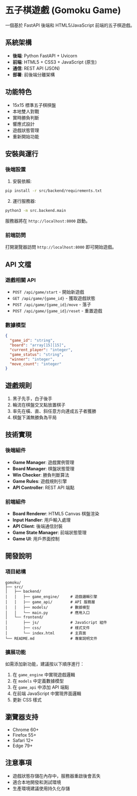 # 五子棋遊戲 (Gomoku Game)

一個基於 FastAPI 後端和 HTML5/JavaScript 前端的五子棋遊戲。

## 系統架構

- **後端**: Python FastAPI + Uvicorn
- **前端**: HTML5 + CSS3 + JavaScript (原生)
- **通信**: REST API (JSON)
- **部署**: 前後端分離架構

## 功能特色

- 15x15 標準五子棋棋盤
- 本地雙人對戰
- 實時勝負判斷
- 響應式設計
- 遊戲狀態管理
- 重新開始功能

## 安裝與運行

### 後端設置

1. 安裝依賴:
```bash
pip install -r src/backend/requirements.txt
```

2. 運行服務器:
```bash
python3 -m src.backend.main
```

服務器將在 `http://localhost:8000` 啟動。

### 前端訪問

打開瀏覽器訪問 `http://localhost:8000` 即可開始遊戲。

## API 文檔

### 遊戲相關 API

- `POST /api/game/start` - 開始新遊戲
- `GET /api/game/{game_id}` - 獲取遊戲狀態
- `POST /api/game/{game_id}/move` - 落子
- `POST /api/game/{game_id}/reset` - 重置遊戲

### 數據模型

```json
{
  "game_id": "string",
  "board": "array[15][15]",
  "current_player": "integer",
  "game_status": "string",
  "winner": "integer",
  "move_count": "integer"
}
```

## 遊戲規則

1. 黑子先手，白子後手
2. 輪流在棋盤交叉點放置棋子
3. 率先在橫、直、斜任意方向連成五子者獲勝
4. 棋盤下滿無勝負為平局

## 技術實現

### 後端組件

- **Game Manager**: 遊戲實例管理
- **Board Manager**: 棋盤狀態管理
- **Win Checker**: 勝負判斷算法
- **Game Rules**: 遊戲規則引擎
- **API Controller**: REST API 端點

### 前端組件

- **Board Renderer**: HTML5 Canvas 棋盤渲染
- **Input Handler**: 用戶輸入處理
- **API Client**: 後端通信封裝
- **Game State Manager**: 前端狀態管理
- **Game UI**: 用戶界面控制

## 開發說明

### 項目結構

```
gomoku/
├── src/
│   ├── backend/
│   │   ├── game_engine/     # 遊戲邏輯引擎
│   │   ├── game_api/        # API 服務層
│   │   ├── models/          # 數據模型
│   │   └── main.py          # 應用入口
│   └── frontend/
│       ├── js/              # JavaScript 組件
│       ├── css/             # 樣式文件
│       └── index.html       # 主頁面
└── README.md                # 專案說明文件
```

### 擴展功能

如需添加新功能，建議按以下順序進行：

1. 在 `game_engine` 中實現遊戲邏輯
2. 在 `models` 中定義數據模型
3. 在 `game_api` 中添加 API 端點
4. 在前端 JavaScript 中實現界面邏輯
5. 更新 CSS 樣式

## 瀏覽器支持

- Chrome 60+
- Firefox 55+
- Safari 12+
- Edge 79+

## 注意事項

- 遊戲狀態存儲在內存中，服務器重啟後會丟失
- 適合本地開發和測試環境
- 生產環境建議使用持久化存儲